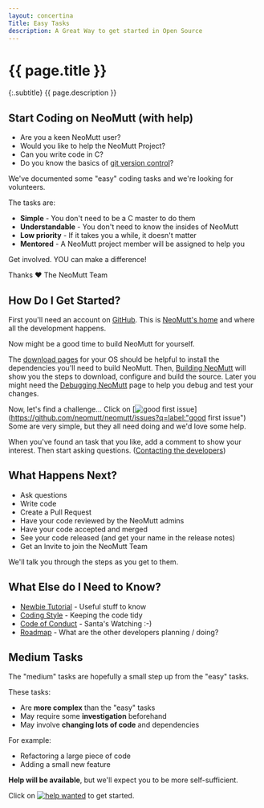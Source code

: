 ```yaml
---
layout: concertina
Title: Easy Tasks
description: A Great Way to get started in Open Source
---
```


# {{ page.title }}

{:.subtitle}
{{ page.description }}

## Start Coding on NeoMutt (with help)

- Are you a keen NeoMutt user?
- Would you like to help the NeoMutt Project?
- Can you write code in C?
- Do you know the basics of [git version control](https://git-scm.com/)?

We've documented some "easy" coding tasks and we're looking for volunteers.

The tasks are:

- **Simple** - You don't need to be a C master to do them
- **Understandable** - You don't need to know the insides of NeoMutt
- **Low priority** - If it takes you a while, it doesn't matter
- **Mentored** - A NeoMutt project member will be assigned to help you

Get involved. YOU can make a difference!

Thanks ♥ The NeoMutt Team

## How Do I Get Started?

First you'll need an account on [GitHub](https://github.com/).
This is [NeoMutt's home](https://github.com/neomutt/neomutt) and where all the
development happens.

Now might be a good time to build NeoMutt for yourself.

The [download pages](/distro.html) for your OS should be helpful to install the
dependencies you'll need to build NeoMutt.  Then, [Building NeoMutt](/dev/build)
will show you the steps to download, configure and build the source.  Later you
might need the [Debugging NeoMutt](/dev/debug) page to help you debug and test
your changes.

Now, let's find a challenge...
Click on [![good first issue](/images/labels/good-first-issue.svg)](https://github.com/neomutt/neomutt/issues?q=label:"good first issue")
Some are very simple, but they all need doing and we'd love some help.

When you've found an task that you like, add a comment to show your interest.
Then start asking questions.  ([Contacting the developers](/about))

## What Happens Next?

- Ask questions
- Write code
- Create a Pull Request
- Have your code reviewed by the NeoMutt admins
- Have your code accepted and merged
- See your code released (and get your name in the release notes)
- Get an Invite to join the NeoMutt Team

We'll talk you through the steps as you get to them.

## What Else do I Need to Know?

- [Newbie Tutorial](/dev/newbie-tutorial) - Useful stuff to know
- [Coding Style](/dev/code) - Keeping the code tidy
- [Code of Conduct](/conduct) - Santa's Watching :-)
- [Roadmap](/dev/roadmap) - What are the other developers planning / doing?

## Medium Tasks

The "medium" tasks are hopefully a small step up from the "easy" tasks.

These tasks:
- Are **more complex** than the "easy" tasks
- May require some **investigation** beforehand
- May involve **changing lots of code** and dependencies

For example:
- Refactoring a large piece of code
- Adding a small new feature

**Help will be available**, but we'll expect you to be more self-sufficient.

Click on [![help wanted](/images/labels/help-wanted.svg)](https://github.com/neomutt/neomutt/issues?q=is:open+label:"help+wanted"+-label:"good+first+issue") to get started.

